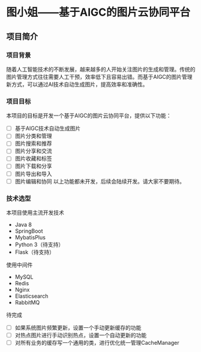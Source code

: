 # 图小姐——基于AIGC的图片云协同平台


## 项目简介
### 项目背景
随着人工智能技术的不断发展，越来越多的人开始关注图片的生成和管理。传统的图片管理方式往往需要人工干预，效率低下且容易出错。而基于AIGC的图片管理新方式，可以通过AI技术自动生成图片，提高效率和准确性。
### 项目目标
本项目的目标是开发一个基于AIGC的图片云协同平台，提供以下功能：

- [ ] 基于AIGC技术自动生成图片
- [ ] 图片分类和管理
- [ ] 图片搜索和推荐
- [ ] 图片分享和交流
- [ ] 图片收藏和标签
- [ ] 图片下载和分享
- [ ] 图片导出和导入
- [ ] 图片编辑和协同
以上功能都未开发，后续会陆续开发。请大家不要期待。

### 技术选型
本项目使用主流开发技术
- Java 8
- SpringBoot
- MybatisPlus
- Python 3（待支持）
- Flask（待支持）

使用中间件 
- MySQL
- Redis
- Nginx
- Elasticsearch
- RabbitMQ

待完成
- [ ] 如果系统图片频繁更新，设置一个手动更新缓存的功能 
- [ ] 对热点图片进行手动识别热点，设置一个自动更新的功能
- [ ] 对所有业务的缓存写一个通用的类，进行优化统一管理CacheManager
